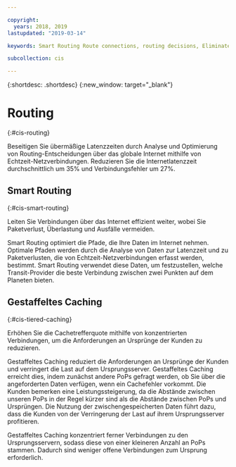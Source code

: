 ```yaml
---

copyright:
  years: 2018, 2019
lastupdated: "2019-03-14"

keywords: Smart Routing Route connections, routing decisions, Eliminate excess latency

subcollection: cis

---
```


{:shortdesc: .shortdesc}
{:new_window: target="_blank"}

# Routing
{:#cis-routing}

Beseitigen Sie übermäßige Latenzzeiten durch Analyse und Optimierung von Routing-Entscheidungen über das globale Internet mithilfe von Echtzeit-Netzverbindungen. Reduzieren Sie die Internetlatenzzeit durchschnittlich um 35% und Verbindungsfehler um 27%.

## Smart Routing
{:#cis-smart-routing}

Leiten Sie Verbindungen über das Internet effizient weiter, wobei Sie Paketverlust, Überlastung und Ausfälle vermeiden. 

Smart Routing optimiert die Pfade, die Ihre Daten im Internet nehmen. Optimale Pfaden werden durch die Analyse von Daten zur Latenzzeit und zu Paketverlusten, die von Echtzeit-Netzverbindungen erfasst werden, bestimmt. Smart Routing verwendet diese Daten, um festzustellen, welche Transit-Provider die beste Verbindung zwischen zwei Punkten auf dem Planeten bieten. 

## Gestaffeltes Caching
{:#cis-tiered-caching}

Erhöhen Sie die Cachetrefferquote mithilfe von konzentrierten Verbindungen, um die Anforderungen an Ursprünge der Kunden zu reduzieren. 

Gestaffeltes Caching reduziert die Anforderungen an Ursprünge der Kunden und verringert die Last auf dem Ursprungsserver. Gestaffeltes Caching erreicht dies, indem zunächst andere PoPs gefragt werden, ob Sie über die angeforderten Daten verfügen, wenn ein Cachefehler vorkommt. Die Kunden bemerken eine Leistungssteigerung, da die Abstände zwischen unseren PoPs in der Regel kürzer sind als die Abstände zwischen PoPs und Ursprüngen. Die Nutzung der zwischengespeicherten Daten führt dazu, dass die Kunden von der Verringerung der Last auf ihrem Ursprungsserver profitieren.

Gestaffeltes Caching konzentriert ferner Verbindungen zu den Ursprungsservern, sodass diese von einer kleineren Anzahl an PoPs stammen. Dadurch sind weniger offene Verbindungen zum Ursprung erforderlich. 
